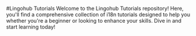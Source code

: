 #Lingohub Tutorials
Welcome to the Lingohub Tutorials repository! Here, you'll find a comprehensive collection of i18n tutorials designed to help you whether you're a beginner or looking to enhance your skills. Dive in and start learning today!
